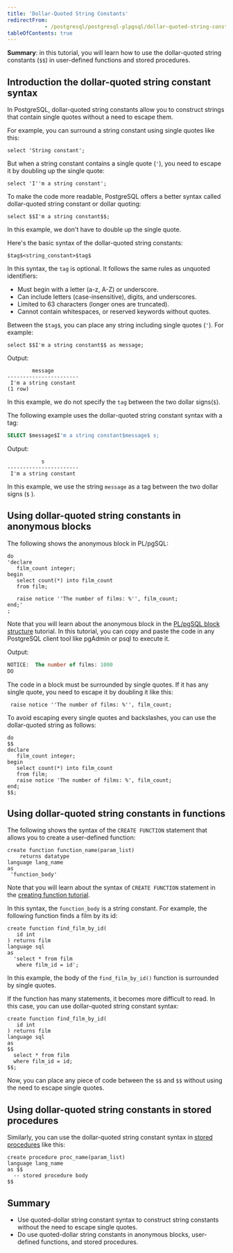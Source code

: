 ```yaml
---
title: 'Dollar-Quoted String Constants'
redirectFrom: 
            - /postgresql/postgresql-plpgsql/dollar-quoted-string-constants
tableOfContents: true
---
```


**Summary**: in this tutorial, you will learn how to use the dollar-quoted string constants (`$$`) in user-defined functions and stored procedures.

## Introduction the dollar-quoted string constant syntax

In PostgreSQL, dollar-quoted string constants allow you to construct strings that contain single quotes without a need to escape them.

For example, you can surround a string constant using single quotes like this:

```
select 'String constant';
```

But when a string constant contains a single quote (`'`), you need to escape it by doubling up the single quote:

```
select 'I''m a string constant';
```

To make the code more readable, PostgreSQL offers a better syntax called dollar-quoted string constant or dollar quoting:

```
select $$I'm a string constant$$;
```

In this example, we don't have to double up the single quote.

Here's the basic syntax of the dollar-quoted string constants:

```
$tag$<string_constant>$tag$
```

In this syntax, the `tag` is optional. It follows the same rules as unquoted identifiers:

- Must begin with a letter (a-z, A-Z) or underscore.
- Can include letters (case-insensitive), digits, and underscores.
- Limited to 63 characters (longer ones are truncated).
- Cannot contain whitespaces, or reserved keywords without quotes.

Between the `$tag$`, you can place any string including single quotes (`'`). For example:

```
select $$I'm a string constant$$ as message;
```

Output:

```
        message
-----------------------
 I'm a string constant
(1 row)
```

In this example, we do not specify the `tag` between the two dollar signs(`$`).

The following example uses the dollar-quoted string constant syntax with a tag:

```sql
SELECT $message$I'm a string constant$message$ s;
```

Output:

```
           s
-----------------------
 I'm a string constant
```

In this example, we use the string `message` as a tag between the two dollar signs (`$` ).

## Using dollar-quoted string constants in anonymous blocks

The following shows the anonymous block in PL/pgSQL:

```
do
'declare
   film_count integer;
begin
   select count(*) into film_count
   from film;

   raise notice ''The number of films: %'', film_count;
end;'
;
```

Note that you will learn about the anonymous block in the [PL/pgSQL block structure](/postgresql/postgresql-plpgsql/plpgsql-block-structure) tutorial. In this tutorial, you can copy and paste the code in any PostgreSQL client tool like pgAdmin or psql to execute it.

Output:

```sql
NOTICE:  The number of films: 1000
DO
```

The code in a block must be surrounded by single quotes. If it has any single quote, you need to escape it by doubling it like this:

```
 raise notice ''The number of films: %'', film_count;
```

To avoid escaping every single quotes and backslashes, you can use the dollar-quoted string as follows:

```
do
$$
declare
   film_count integer;
begin
   select count(*) into film_count
   from film;
   raise notice 'The number of films: %', film_count;
end;
$$;
```

## Using dollar-quoted string constants in functions

The following shows the syntax of the `CREATE FUNCTION` statement that allows you to create a user-defined function:

```
create function function_name(param_list)
    returns datatype
language lang_name
as
 'function_body'
```

Note that you will learn about the syntax of `CREATE FUNCTION` statement in the [creating function tutorial](/postgresql/postgresql-plpgsql/postgresql-create-function).

In this syntax, the `function_body` is a string constant. For example, the following function finds a film by its id:

```
create function find_film_by_id(
   id int
) returns film
language sql
as
  'select * from film
   where film_id = id';
```

In this example, the body of the `find_film_by_id()` function is surrounded by single quotes.

If the function has many statements, it becomes more difficult to read. In this case, you can use dollar-quoted string constant syntax:

```
create function find_film_by_id(
   id int
) returns film
language sql
as
$$
  select * from film
  where film_id = id;
$$;
```

Now, you can place any piece of code between the `$$` and `$$` without using the need to escape single quotes.

## Using dollar-quoted string constants in stored procedures

Similarly, you can use the dollar-quoted string constant syntax in [stored procedures](/postgresql/postgresql-plpgsql/postgresql-create-procedure) like this:

```
create procedure proc_name(param_list)
language lang_name
as $$
  -- stored procedure body
$$
```

## Summary

- Use quoted-dollar string constant syntax to construct string constants without the need to escape single quotes.
- Do use quoted-dollar string constants in anonymous blocks, user-defined functions, and stored procedures.
